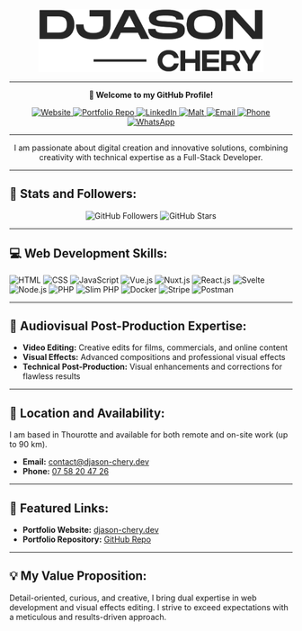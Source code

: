 <p align="center">
  <img src="https://raw.githubusercontent.com/Djason16/djason-cv/master/app/public/images/main_logo_dark.png" alt="Djason Chery Logo" width="400" />
</p>

---

<p align="center">
  <strong>👋 Welcome to my GitHub Profile!</strong>
</p>

<p align="center">
  <a href="https://djason-chery.dev/" target="_blank">
    <img src="https://img.shields.io/badge/Website-%236c63ff?style=for-the-badge&logo=medium&logoColor=white" alt="Website" />
  </a>
  <a href="https://github.com/Djason16/djason-cv" target="_blank">
    <img src="https://img.shields.io/badge/Portfolio%20Repo-%23f0f5f9?style=for-the-badge&logo=github&logoColor=black" alt="Portfolio Repo" />
  </a>
  <a href="https://www.linkedin.com/in/djason-chery-3b87702b4/" target="_blank">
    <img src="https://img.shields.io/badge/LinkedIn-%230077b5?style=for-the-badge&logo=linkedin&logoColor=white" alt="LinkedIn" />
  </a>
    <a href="https://www.malt.com/profile/djasonchery" target="_blank">
    <img src="https://img.shields.io/badge/Malt-%23FF6F61?style=for-the-badge&logo=malt&logoColor=%23FFFFFF" alt="Malt" />
  </a>
  <a href="mailto:contact@djason-chery.dev">
    <img src="https://img.shields.io/badge/Email-%23D14836?style=for-the-badge&logo=gmail&logoColor=white" alt="Email" />
  </a>
  <a href="tel:+33758204726">
    <img src="https://img.shields.io/badge/Call%20Me-%2352616b?style=for-the-badge&logo=phone&logoColor=white" alt="Phone" />
  </a>
  <a href="https://wa.me/33758204726" target="_blank">
    <img src="https://img.shields.io/badge/WhatsApp-%2325D366?style=for-the-badge&logo=whatsapp&logoColor=white" alt="WhatsApp" />
  </a>
</p>

---

<p align="center">
  I am passionate about digital creation and innovative solutions, combining creativity with technical expertise as a Full-Stack Developer.
</p>

---

## 🌟 Stats and Followers:

<p align="center">
  <img src="https://img.shields.io/github/followers/Djason16?style=social" alt="GitHub Followers" />
  <img src="https://img.shields.io/github/stars/Djason16?style=social" alt="GitHub Stars" />
</p>

---

## 💻 Web Development Skills:

<p>
  <img src="https://img.shields.io/badge/HTML-%23E34F26?style=for-the-badge&logo=html5&logoColor=white" alt="HTML" />
  <img src="https://img.shields.io/badge/CSS-%231572B6?style=for-the-badge&logo=css3&logoColor=white" alt="CSS" />
  <img src="https://img.shields.io/badge/JavaScript-%23F7DF1E?style=for-the-badge&logo=javascript&logoColor=black" alt="JavaScript" />
  <img src="https://img.shields.io/badge/Vue.js-%234FC08D?style=for-the-badge&logo=vue.js&logoColor=white" alt="Vue.js" />
  <img src="https://img.shields.io/badge/Nuxt.js-%2300C58E?style=for-the-badge&logo=nuxt.js&logoColor=white" alt="Nuxt.js" />
  <img src="https://img.shields.io/badge/React-%2361DAFB?style=for-the-badge&logo=react&logoColor=black" alt="React.js" />
  <img src="https://img.shields.io/badge/Svelte-%23FF3E00?style=for-the-badge&logo=svelte&logoColor=white" alt="Svelte" />
  <img src="https://img.shields.io/badge/Node.js-%23339933?style=for-the-badge&logo=node.js&logoColor=white" alt="Node.js" />
  <img src="https://img.shields.io/badge/PHP-%23777BB4?style=for-the-badge&logo=php&logoColor=white" alt="PHP" />
  <img src="https://img.shields.io/badge/Slim%20PHP-%230070B6?style=for-the-badge&logo=php&logoColor=white" alt="Slim PHP" />
  <img src="https://img.shields.io/badge/Docker-%232496ED?style=for-the-badge&logo=docker&logoColor=white" alt="Docker" />
  <img src="https://img.shields.io/badge/Stripe-%236C63FF?style=for-the-badge&logo=stripe&logoColor=white" alt="Stripe" />
  <img src="https://img.shields.io/badge/Postman-%23FF6C37?style=for-the-badge&logo=postman&logoColor=white" alt="Postman" />
</p>

---

## 🎥 Audiovisual Post-Production Expertise:

- **Video Editing:** Creative edits for films, commercials, and online content  
- **Visual Effects:** Advanced compositions and professional visual effects  
- **Technical Post-Production:** Visual enhancements and corrections for flawless results  

---

## 📍 Location and Availability:

I am based in Thourotte and available for both remote and on-site work (up to 90 km).

- **Email:** [contact@djason-chery.dev](mailto:contact@djason-chery.dev)  
- **Phone:** [07 58 20 47 26](tel:+33758204726)  

---

## 📂 Featured Links:

- **Portfolio Website:** [djason-chery.dev](https://djason-chery.dev/)  
- **Portfolio Repository:** [GitHub Repo](https://github.com/Djason16/djason-cv)  

---

## 💡 My Value Proposition:

Detail-oriented, curious, and creative, I bring dual expertise in web development and visual effects editing. I strive to exceed expectations with a meticulous and results-driven approach.
